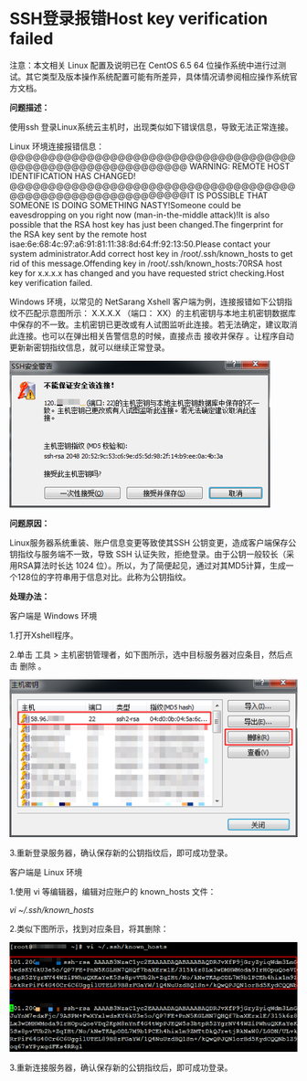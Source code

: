 # SSH登录报错Host key verification failed
注意：本文相关 Linux 配置及说明已在 CentOS 6.5 64 位操作系统中进行过测试。其它类型及版本操作系统配置可能有所差异，具体情况请参阅相应操作系统官方文档。



**问题描述：**

使用ssh 登录Linux系统云主机时，出现类似如下错误信息，导致无法正常连接。

 Linux 环境连接报错信息：
@@@@@@@@@@@@@@@@@@@@@@@@@@@@@@@@@@@@@@@@@@@@@@@@@@@@@@@@@@@@    WARNING: REMOTE HOST IDENTIFICATION HAS CHANGED!     @@@@@@@@@@@@@@@@@@@@@@@@@@@@@@@@@@@@@@@@@@@@@@@@@@@@@@@@@@@@IT IS POSSIBLE THAT SOMEONE IS DOING SOMETHING NASTY!Someone could be eavesdropping on you right now (man-in-the-middle attack)!It is also possible that the RSA host key has just been changed.The fingerprint for the RSA key sent by the remote host isae:6e:68:4c:97:a6:91:81:11:38:8d:64:ff:92:13:50.Please contact your system administrator.Add correct host key in /root/.ssh/known_hosts to get rid of this message.Offending key in /root/.ssh/known_hosts:70RSA host key for x.x.x.x has changed and you have requested strict checking.Host key verification failed.

Windows 环境，以常见的 NetSarang Xshell 客户端为例，连接报错如下公钥指纹不匹配示意图所示： X.X.X.X （端口： XX）的主机密钥与本地主机密钥数据库中保存的不一致。主机密钥已更改或有人试图监听此连接。若无法确定，建议取消此连接。也可以在弹出相关告警信息的时候，直接点击 接收并保存 。让程序自动更新新密钥指纹信息，就可以继续正常登录。

![](https://github.com/jdcloudcom/cn/blob/edit/image/Elastic-Compute/Virtual-Machine/Linux/SSH%E7%99%BB%E5%BD%95%E6%8A%A5%E9%94%99Host%20key%20verification%20failed01.png)

**问题原因：**

Linux服务器系统重装、账户信息变更等致使其SSH 公钥变更，造成客户端保存公钥指纹与服务端不一致，导致 SSH 认证失败，拒绝登录。由于公钥一般较长（采用RSA算法时长达 1024 位）。所以，为了简便起见，通过对其MD5计算，生成一个128位的字符串用于信息对比。此称为公钥指纹。



**处理办法：**

客户端是 Windows 环境

1.打开Xshell程序。

2.单击 工具 > 主机密钥管理者，如下图所示，选中目标服务器对应条目，然后点击 删除 。

![](https://github.com/jdcloudcom/cn/blob/edit/image/Elastic-Compute/Virtual-Machine/Linux/SSH%E7%99%BB%E5%BD%95%E6%8A%A5%E9%94%99Host%20key%20verification%20failed02.png)

3.重新登录服务器，确认保存新的公钥指纹后，即可成功登录。



客户端是 Linux 环境

1.使用 vi 等编辑器，编辑对应账户的 known_hosts 文件：

*vi ~/.ssh/known_hosts*

2.类似下图所示，找到对应条目，将其删除：

![](https://github.com/jdcloudcom/cn/blob/edit/image/Elastic-Compute/Virtual-Machine/Linux/SSH%E7%99%BB%E5%BD%95%E6%8A%A5%E9%94%99Host%20key%20verification%20failed03.png)

3.重新连接服务器，确认保存新的公钥指纹后，即可成功登录。